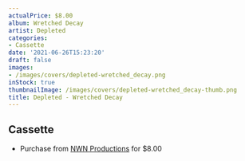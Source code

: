 ```yaml
---
actualPrice: $8.00
album: Wretched Decay
artist: Depleted
categories:
- Cassette
date: '2021-06-26T15:23:20'
draft: false
images:
- /images/covers/depleted-wretched_decay.png
inStock: true
thumbnailImage: /images/covers/depleted-wretched_decay-thumb.png
title: Depleted - Wretched Decay
---
```


## Cassette
* Purchase from [NWN Productions](http://shop.nwnprod.com/index.php?route=product/product&path=73&product_id=8777&sort=pd.name&order=ASC) for $8.00
